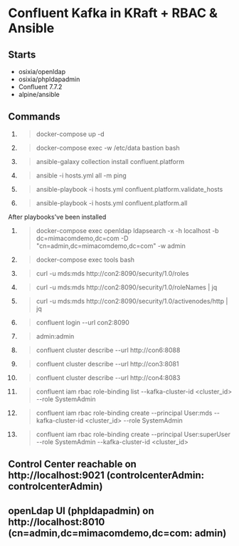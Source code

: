 # Confluent Kafka in KRaft + RBAC & Ansible

## Starts 
- osixia/openldap
- osixia/phpldapadmin
- Confluent 7.7.2
- alpine/ansible

## Commands

 1. > docker-compose up -d
 1. > docker-compose exec -w /etc/data bastion bash
 1. > ansible-galaxy collection install confluent.platform
 1. > ansible -i hosts.yml all -m ping
 1. > ansible-playbook -i hosts.yml confluent.platform.validate_hosts
 1. > ansible-playbook -i hosts.yml confluent.platform.all
 
 After playbooks've been installed
 
 1. > docker-compose exec openldap ldapsearch -x -h localhost -b dc=mimacomdemo,dc=com -D "cn=admin,dc=mimacomdemo,dc=com" -w admin
 1. > docker-compose exec tools bash
 1. > curl -u mds:mds http://con2:8090/security/1.0/roles
 1. > curl -u mds:mds http://con2:8090/security/1.0/roleNames | jq
 1. > curl -u mds:mds http://con2:8090/security/1.0/activenodes/http | jq
 1. > confluent login --url con2:8090 
 1. > admin:admin
 1. > confluent cluster describe --url http://con6:8088
 1. > confluent cluster describe --url http://con3:8081
 1. > confluent cluster describe --url http://con4:8083
 1. > confluent iam rbac role-binding list --kafka-cluster-id <cluster_id> --role SystemAdmin
 1. > confluent iam rbac role-binding create --principal User:mds  --kafka-cluster-id <cluster_id> --role SystemAdmin 
 1. > confluent iam rbac role-binding create --principal User:superUser --role SystemAdmin --kafka-cluster-id <cluster_id>
 
 
 ## Control Center reachable on http://localhost:9021 (controlcenterAdmin: controlcenterAdmin)
 ## openLdap UI (phpldapadmin) on http://localhost:8010  (cn=admin,dc=mimacomdemo,dc=com: admin)

